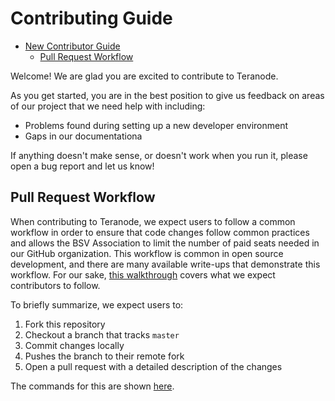 # Contributing Guide

* [New Contributor Guide](#contributing-guide)
  * [Pull Request Workflow](#pull-request-workflow)

Welcome! We are glad you are excited to contribute to Teranode.

As you get started, you are in the best position to give us feedback on areas of
our project that we need help with including:

* Problems found during setting up a new developer environment
* Gaps in our documentationa

If anything doesn't make sense, or doesn't work when you run it, please open a
bug report and let us know!

## Pull Request Workflow

When contributing to Teranode, we expect users to follow a common workflow in
order to ensure that code changes follow common practices and allows the BSV
Association to limit the number of paid seats needed in our GitHub
organization. This workflow is common in open source development, and there are
many available write-ups that demonstrate this workflow. For our sake, [this
walkthrough](https://github.com/gabrieldemarmiesse/getting_started_open_source)
covers what we expect contributors to follow.

To briefly summarize, we expect users to:
1. Fork this repository
1. Checkout a branch that tracks `master`
1. Commit changes locally
1. Pushes the branch to their remote fork
1. Open a pull request with a detailed description of the changes

The commands for this are shown
[here](https://github.com/gabrieldemarmiesse/getting_started_open_source?tab=readme-ov-file#All-commands).
